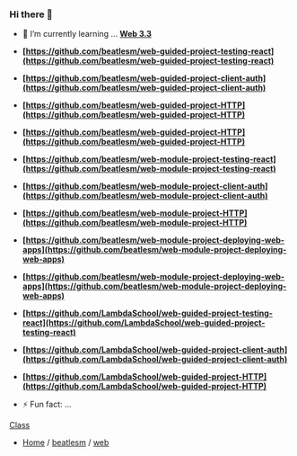 ### Hi there 👋

- 🌱 I’m currently learning ... **[Web 3.3](./curriculum/web48/3.3-Advanced-Web-Applications/)**

-   **[https://github.com/beatlesm/web-guided-project-testing-react](https://github.com/beatlesm/web-guided-project-testing-react)**
-   **[https://github.com/beatlesm/web-guided-project-client-auth](https://github.com/beatlesm/web-guided-project-client-auth)**
-   **[https://github.com/beatlesm/web-guided-project-HTTP](https://github.com/beatlesm/web-guided-project-HTTP)**
-   **[https://github.com/beatlesm/web-guided-project-HTTP](https://github.com/beatlesm/web-guided-project-HTTP)**


-   **[https://github.com/beatlesm/web-module-project-testing-react](https://github.com/beatlesm/web-module-project-testing-react)**
-   **[https://github.com/beatlesm/web-module-project-client-auth](https://github.com/beatlesm/web-module-project-client-auth)**
-   **[https://github.com/beatlesm/web-module-project-HTTP](https://github.com/beatlesm/web-module-project-HTTP)**
-   **[https://github.com/beatlesm/web-module-project-deploying-web-apps](https://github.com/beatlesm/web-module-project-deploying-web-apps)**
-   **[https://github.com/beatlesm/web-module-project-deploying-web-apps](https://github.com/beatlesm/web-module-project-deploying-web-apps)**


-   **[https://github.com/LambdaSchool/web-guided-project-testing-react](https://github.com/LambdaSchool/web-guided-project-testing-react)**
-   **[https://github.com/LambdaSchool/web-guided-project-client-auth](https://github.com/LambdaSchool/web-guided-project-client-auth)**
-   **[https://github.com/LambdaSchool/web-guided-project-HTTP](https://github.com/LambdaSchool/web-guided-project-HTTP)**

- ⚡ Fun fact: ...

[Class](./curriculum/web48/README.md)

- [Home](https://github.com/beatlesm) / [beatlesm](https://github.com/beatlesm/beatlesm) /  [web](https://github.com/beatlesm/beatlesm/tree/main/curriculum/web48)